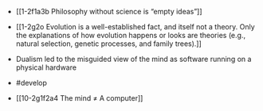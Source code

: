 - [[1-2f1a3b Philosophy without science is “empty ideas”]]
- [[1-2g2o Evolution is a well-established fact, and itself not a theory. Only the explanations of how evolution happens or looks are theories (e.g., natural selection, genetic processes, and family trees).]]

- Dualism led to the misguided view of the mind as software running on a physical hardware
- #develop

- [[10-2g1f2a4 The mind ≠ A computer]]
